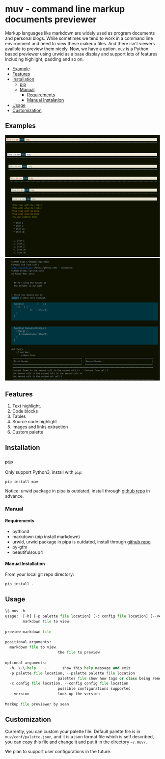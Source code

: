 # muv - command line markup documents previewer
Markup languages like markdown are widely used as program documents and personal blogs. While sometimes we tend to work in a command line environment and need to view these makeup files. And there isn't viewers availble to preview them nicely. Now, we have a option.
`muv` is a Python based previewer using urwid as a base display and support lots of features including highlight, padding and so on.
 
* [Example](#examples)
* [Features](#features)
* [Installation](#installation)
    * [pip](#pip)
    * [Manual](#manual)
        * [Requirements](#requirements)
        * [Manual Instalation](#manual-installation)
* [Usage](#usage)
* [Customization](#customization)

## Examples

![Example](images/example1.png)
![Example](images/example2.png)

## Features

1. Text highlight.
2. Code blocks
3. Tables
4. Source code highlight
5. Images and links extraction
6. Custom palette

## Installation

### `pip`

Only support Python3, install with `pip`:
```
pip install muv
```
Notice: urwid package in pipa is outdated, install through [github repo](http://github.com/urwid/urwid) in advance.
### Manual

#### Requirements

* python3
* markdown (pip install markdown)
* urwid, urwid package in pipa is outdated, install through [github repo](http://github.com/urwid/urwid)
* py-gfm
* beautifulsoup4

#### Manual Installation

From your local git repo directory:
```
pip install .
```

## Usage

```python
\$ muv -h
usage:  [-h] [-p palette file location] [-c config file location] [--version]
        markdown file to view

preview markdown file

positional arguments:
  markdown file to view
                        the file to preview

optional arguments:
  -h, \-\-help            show this help message and exit
  -p palette file location, --palette palette file location
                        palettes file show how tags or class being rendered
  -c config file location, --config config file location
                        possible configurations supported
  --version             look up the version

Markup file previewer by sean
```

## Customization
Currently, you can custom your palette file. Default palette file is in `muv/conf/palette.json`, and it is a json format file which is self described, you can copy this file and change it and put it in the directory `~/.muv/`.

We plan to support user configurations in the future.



